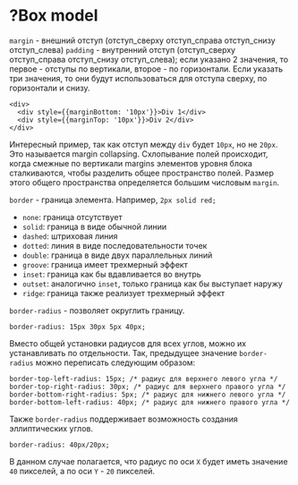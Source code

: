 # ?Box model

`margin` - внешний отступ (отступ_сверху отступ_справа отступ_снизу отступ_слева)
`padding` - внутренний отступ (отступ_сверху отступ_справа отступ_снизу отступ_слева); если указано 2 значения, то первое - отступы по вертикали, второе - по горизонтали. Если указать три значения, то они будут использоваться для отступа сверху, по горизонтали и снизу.

~~~
<div>
  <div style={{marginBottom: '10px'}}>Div 1</div>
  <div style={{marginTop: '10px'}}>Div 2</div>
</div>
~~~

Интересный пример, так как отступ между `div` будет `10px`, но не `20px`. Это называется margin collapsing. Схлопывание полей происходит, когда смежные по вертикали margins элементов уровня блока сталкиваются, чтобы разделить общее пространство полей. Размер этого общего пространства определяется большим числовым `margin`.

`border` - граница элемента. Например, `2px solid red;`

* `none`: граница отсутствует
* `solid`: граница в виде обычной линии
* `dashed`: штриховая линия
* `dotted`: линия в виде последовательности точек
* `double`: граница в виде двух параллельных линий
* `groove`: граница имеет трехмерный эффект
* `inset`: граница как бы вдавливается во внутрь
* `outset`: аналогично `inset`, только граница как бы выступает наружу
* `ridge`: граница также реализует трехмерный эффект

`border-radius` - позволяет округлить границу.

~~~
border-radius: 15px 30px 5px 40px;
~~~

Вместо общей установки радиусов для всех углов, можно их устанавливать по отдельности. Так, предыдущее значение `border-radius` можно переписать следующим образом:

~~~
border-top-left-radius: 15px; /* радиус для верхнего левого угла */
border-top-right-radius: 30px; /* радиус для верхнего правого угла */
border-bottom-right-radius: 5px; /* радиус для нижнего левого угла */
border-bottom-left-radius: 40px; /* радиус для нижнего правого угла */
~~~

Также `border-radius` поддерживает возможность создания эллиптических углов.

~~~
border-radius: 40px/20px;
~~~

В данном случае полагается, что радиус по оси `X` будет иметь значение `40` пикселей, а по оси `Y` - `20` пикселей.
